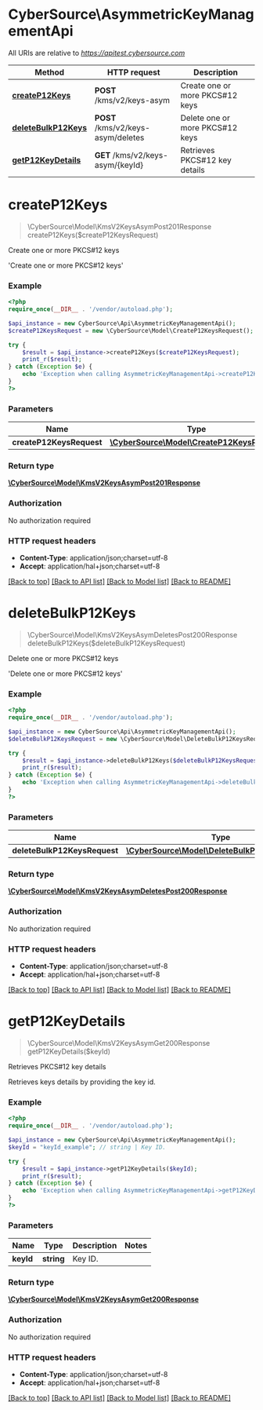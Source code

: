 # CyberSource\AsymmetricKeyManagementApi

All URIs are relative to *https://apitest.cybersource.com*

Method | HTTP request | Description
------------- | ------------- | -------------
[**createP12Keys**](AsymmetricKeyManagementApi.md#createP12Keys) | **POST** /kms/v2/keys-asym | Create one or more PKCS#12 keys
[**deleteBulkP12Keys**](AsymmetricKeyManagementApi.md#deleteBulkP12Keys) | **POST** /kms/v2/keys-asym/deletes | Delete one or more PKCS#12 keys
[**getP12KeyDetails**](AsymmetricKeyManagementApi.md#getP12KeyDetails) | **GET** /kms/v2/keys-asym/{keyId} | Retrieves PKCS#12 key details


# **createP12Keys**
> \CyberSource\Model\KmsV2KeysAsymPost201Response createP12Keys($createP12KeysRequest)

Create one or more PKCS#12 keys

'Create one or more PKCS#12 keys'

### Example
```php
<?php
require_once(__DIR__ . '/vendor/autoload.php');

$api_instance = new CyberSource\Api\AsymmetricKeyManagementApi();
$createP12KeysRequest = new \CyberSource\Model\CreateP12KeysRequest(); // \CyberSource\Model\CreateP12KeysRequest | 

try {
    $result = $api_instance->createP12Keys($createP12KeysRequest);
    print_r($result);
} catch (Exception $e) {
    echo 'Exception when calling AsymmetricKeyManagementApi->createP12Keys: ', $e->getMessage(), PHP_EOL;
}
?>
```

### Parameters

Name | Type | Description  | Notes
------------- | ------------- | ------------- | -------------
 **createP12KeysRequest** | [**\CyberSource\Model\CreateP12KeysRequest**](../Model/CreateP12KeysRequest.md)|  |

### Return type

[**\CyberSource\Model\KmsV2KeysAsymPost201Response**](../Model/KmsV2KeysAsymPost201Response.md)

### Authorization

No authorization required

### HTTP request headers

 - **Content-Type**: application/json;charset=utf-8
 - **Accept**: application/hal+json;charset=utf-8

[[Back to top]](#) [[Back to API list]](../../README.md#documentation-for-api-endpoints) [[Back to Model list]](../../README.md#documentation-for-models) [[Back to README]](../../README.md)

# **deleteBulkP12Keys**
> \CyberSource\Model\KmsV2KeysAsymDeletesPost200Response deleteBulkP12Keys($deleteBulkP12KeysRequest)

Delete one or more PKCS#12 keys

'Delete one or more PKCS#12 keys'

### Example
```php
<?php
require_once(__DIR__ . '/vendor/autoload.php');

$api_instance = new CyberSource\Api\AsymmetricKeyManagementApi();
$deleteBulkP12KeysRequest = new \CyberSource\Model\DeleteBulkP12KeysRequest(); // \CyberSource\Model\DeleteBulkP12KeysRequest | 

try {
    $result = $api_instance->deleteBulkP12Keys($deleteBulkP12KeysRequest);
    print_r($result);
} catch (Exception $e) {
    echo 'Exception when calling AsymmetricKeyManagementApi->deleteBulkP12Keys: ', $e->getMessage(), PHP_EOL;
}
?>
```

### Parameters

Name | Type | Description  | Notes
------------- | ------------- | ------------- | -------------
 **deleteBulkP12KeysRequest** | [**\CyberSource\Model\DeleteBulkP12KeysRequest**](../Model/DeleteBulkP12KeysRequest.md)|  |

### Return type

[**\CyberSource\Model\KmsV2KeysAsymDeletesPost200Response**](../Model/KmsV2KeysAsymDeletesPost200Response.md)

### Authorization

No authorization required

### HTTP request headers

 - **Content-Type**: application/json;charset=utf-8
 - **Accept**: application/hal+json;charset=utf-8

[[Back to top]](#) [[Back to API list]](../../README.md#documentation-for-api-endpoints) [[Back to Model list]](../../README.md#documentation-for-models) [[Back to README]](../../README.md)

# **getP12KeyDetails**
> \CyberSource\Model\KmsV2KeysAsymGet200Response getP12KeyDetails($keyId)

Retrieves PKCS#12 key details

Retrieves keys details by providing the key id.

### Example
```php
<?php
require_once(__DIR__ . '/vendor/autoload.php');

$api_instance = new CyberSource\Api\AsymmetricKeyManagementApi();
$keyId = "keyId_example"; // string | Key ID.

try {
    $result = $api_instance->getP12KeyDetails($keyId);
    print_r($result);
} catch (Exception $e) {
    echo 'Exception when calling AsymmetricKeyManagementApi->getP12KeyDetails: ', $e->getMessage(), PHP_EOL;
}
?>
```

### Parameters

Name | Type | Description  | Notes
------------- | ------------- | ------------- | -------------
 **keyId** | **string**| Key ID. |

### Return type

[**\CyberSource\Model\KmsV2KeysAsymGet200Response**](../Model/KmsV2KeysAsymGet200Response.md)

### Authorization

No authorization required

### HTTP request headers

 - **Content-Type**: application/json;charset=utf-8
 - **Accept**: application/hal+json;charset=utf-8

[[Back to top]](#) [[Back to API list]](../../README.md#documentation-for-api-endpoints) [[Back to Model list]](../../README.md#documentation-for-models) [[Back to README]](../../README.md)

